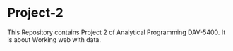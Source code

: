 # Project-2
This Repository contains Project 2 of Analytical Programming DAV-5400. It is about Working web with data. 
